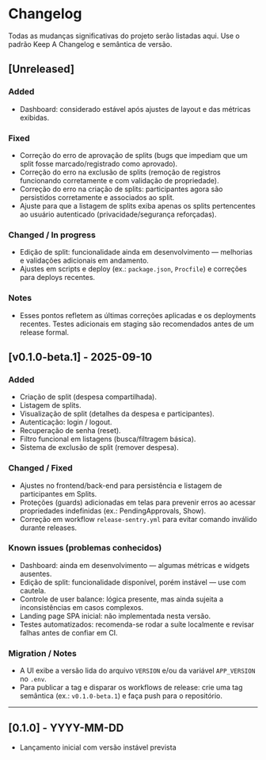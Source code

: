 # Changelog

Todas as mudanças significativas do projeto serão listadas aqui. Use o padrão Keep A Changelog e semântica de versão.

## [Unreleased]
### Added

- Dashboard: considerado estável após ajustes de layout e das métricas exibidas.

### Fixed

- Correção do erro de aprovação de splits (bugs que impediam que um split fosse marcado/registrado como aprovado).
- Correção do erro na exclusão de splits (remoção de registros funcionando corretamente e com validação de propriedade).
- Correção do erro na criação de splits: participantes agora são persistidos corretamente e associados ao split.
- Ajuste para que a listagem de splits exiba apenas os splits pertencentes ao usuário autenticado (privacidade/segurança reforçadas).

### Changed / In progress

- Edição de split: funcionalidade ainda em desenvolvimento — melhorias e validações adicionais em andamento.
- Ajustes em scripts e deploy (ex.: `package.json`, `Procfile`) e correções para deploys recentes.

### Notes

- Esses pontos refletem as últimas correções aplicadas e os deployments recentes. Testes adicionais em staging são recomendados antes de um release formal.

## [v0.1.0-beta.1] - 2025-09-10

### Added

- Criação de split (despesa compartilhada).
- Listagem de splits.
- Visualização de split (detalhes da despesa e participantes).
- Autenticação: login / logout.
- Recuperação de senha (reset).
- Filtro funcional em listagens (busca/filtragem básica).
- Sistema de exclusão de split (remover despesa).

### Changed / Fixed

- Ajustes no frontend/back-end para persistência e listagem de participantes em Splits.
- Proteções (guards) adicionadas em telas para prevenir erros ao acessar propriedades indefinidas (ex.: PendingApprovals, Show).
- Correção em workflow `release-sentry.yml` para evitar comando inválido durante releases.

### Known issues (problemas conhecidos)

- Dashboard: ainda em desenvolvimento — algumas métricas e widgets ausentes.
- Edição de split: funcionalidade disponível, porém instável — use com cautela.
- Controle de user balance: lógica presente, mas ainda sujeita a inconsistências em casos complexos.
- Landing page SPA inicial: não implementada nesta versão.
- Testes automatizados: recomenda-se rodar a suíte localmente e revisar falhas antes de confiar em CI.

### Migration / Notes

- A UI exibe a versão lida do arquivo `VERSION` e/ou da variável `APP_VERSION` no `.env`.
- Para publicar a tag e disparar os workflows de release: crie uma tag semântica (ex.: `v0.1.0-beta.1`) e faça push para o repositório.

---

## [0.1.0] - YYYY-MM-DD
- Lançamento inicial com versão instável prevista
